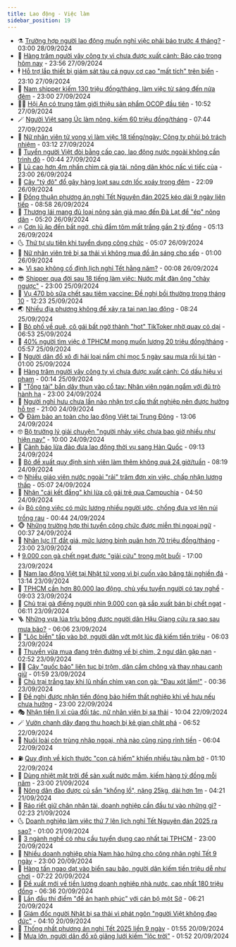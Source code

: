 ```yaml
---
title: Lao động - Việc làm
sidebar_position: 19
---
```


<!-- dantri-lao-dong-viec-lam:START -->
- ⚗️ [Trường hợp người lao động muốn nghỉ việc phải báo trước 4 tháng?](https://dantri.com.vn/lao-dong-viec-lam/truong-hop-nguoi-lao-dong-muon-nghi-viec-phai-bao-truoc-4-thang-20240928080314191.htm) - 03:00 28/09/2024
- 🙉 [Hàng trăm người vây công ty vì chưa được xuất cảnh: Báo cáo trong hôm nay](https://dantri.com.vn/lao-dong-viec-lam/hang-tram-nguoi-vay-cong-ty-vi-chua-duoc-xuat-canh-bao-cao-trong-hom-nay-20240927181915667.htm) - 23:56 27/09/2024
- 🕴 [Hỗ trợ lắp thiết bị giám sát tàu cá nguy cơ cao &quot;mất tích&quot; trên biển](https://dantri.com.vn/lao-dong-viec-lam/ho-tro-lap-thiet-bi-giam-sat-tau-ca-nguy-co-cao-mat-tich-tren-bien-20240927194700042.htm) - 23:10 27/09/2024
- 🧐 [Nam shipper kiếm 130 triệu đồng/tháng, làm việc từ sáng đến nửa đêm](https://dantri.com.vn/lao-dong-viec-lam/nam-shipper-kiem-130-trieu-dongthang-lam-viec-tu-sang-den-nua-dem-20240927113858939.htm) - 23:00 27/09/2024
- 🧑‍💻 [Hội An có trung tâm giới thiệu sản phẩm OCOP đầu tiên](https://dantri.com.vn/lao-dong-viec-lam/hoi-an-co-trung-tam-gioi-thieu-san-pham-ocop-dau-tien-20240927165200222.htm) - 10:52 27/09/2024
- 🪄 [Người Việt sang Úc làm nông, kiếm 60 triệu đồng/tháng](https://dantri.com.vn/lao-dong-viec-lam/nguoi-viet-sang-uc-lam-nong-kiem-60-trieu-dongthang-20240927104907082.htm) - 07:44 27/09/2024
- 🦣 [Nữ nhân viên tử vong vì làm việc 18 tiếng/ngày: Công ty phủi bỏ trách nhiệm](https://dantri.com.vn/lao-dong-viec-lam/nu-nhan-vien-tu-vong-vi-lam-viec-18-tiengngay-cong-ty-phui-bo-trach-nhiem-20240926173648854.htm) - 03:12 27/09/2024
- 🎡 [Tuyển người Việt đòi bằng cấp cao, lao động nước ngoài không cần trình độ](https://dantri.com.vn/lao-dong-viec-lam/tuyen-nguoi-viet-doi-bang-cap-cao-lao-dong-nuoc-ngoai-khong-can-trinh-do-20240926145701402.htm) - 00:44 27/09/2024
- 🦍 [Lũ cao hơn 4m nhấn chìm cả gia tài, nông dân khóc nấc vì tiếc của](https://dantri.com.vn/lao-dong-viec-lam/lu-cao-hon-4m-nhan-chim-ca-gia-tai-nong-dan-khoc-nac-vi-tiec-cua-20240926152504590.htm) - 23:00 26/09/2024
- 🫶 [Cây &quot;tỷ đô&quot; đổ gãy hàng loạt sau cơn lốc xoáy trong đêm](https://dantri.com.vn/lao-dong-viec-lam/cay-ty-do-do-gay-hang-loat-sau-con-loc-xoay-trong-dem-20240926190708431.htm) - 22:09 26/09/2024
- 🥸 [Đồng thuận phương án nghỉ Tết Nguyên đán 2025 kéo dài 9 ngày liên tiếp](https://dantri.com.vn/lao-dong-viec-lam/dong-thuan-phuong-an-nghi-tet-nguyen-dan-2025-keo-dai-9-ngay-lien-tiep-20240926154259291.htm) - 08:58 26/09/2024
- 🎡 [Thương lái mang đủ loại nông sản giả mạo đến Đà Lạt để &quot;ép&quot; nông dân](https://dantri.com.vn/lao-dong-viec-lam/thuong-lai-mang-du-loai-nong-san-gia-mao-den-da-lat-de-ep-nong-dan-20240926094400773.htm) - 05:20 26/09/2024
- 🔥 [Cơn lũ ập đến bất ngờ, chủ đầm tôm mất trắng gần 2 tỷ đồng](https://dantri.com.vn/lao-dong-viec-lam/con-lu-ap-den-bat-ngo-chu-dam-tom-mat-trang-gan-2-ty-dong-20240926110831920.htm) - 05:13 26/09/2024
- 🌜 [Thứ tự ưu tiên khi tuyển dụng công chức](https://dantri.com.vn/lao-dong-viec-lam/thu-tu-uu-tien-khi-tuyen-dung-cong-chuc-20240925174741165.htm) - 05:07 26/09/2024
- 🤭 [Nữ nhân viên trẻ bị sa thải vì không mua đồ ăn sáng cho sếp](https://dantri.com.vn/lao-dong-viec-lam/nu-nhan-vien-tre-bi-sa-thai-vi-khong-mua-do-an-sang-cho-sep-20240925185029123.htm) - 01:00 26/09/2024
- 🏊 [Vì sao không cố định lịch nghỉ Tết hằng năm?](https://dantri.com.vn/lao-dong-viec-lam/vi-sao-khong-co-dinh-lich-nghi-tet-hang-nam-20240926065628547.htm) - 00:08 26/09/2024
- 😎 [Shipper qua đời sau 18 tiếng làm việc: Nước mắt đàn ông &quot;chảy ngược&quot;](https://dantri.com.vn/lao-dong-viec-lam/shipper-qua-doi-sau-18-tieng-lam-viec-nuoc-mat-dan-ong-chay-nguoc-20240925125356216.htm) - 23:00 25/09/2024
- 🤖 [Vụ 470 bò sữa chết sau tiêm vaccine: Đề nghị bồi thường trong tháng 10](https://dantri.com.vn/lao-dong-viec-lam/vu-470-bo-sua-chet-sau-tiem-vaccine-de-nghi-boi-thuong-trong-thang-10-20240925155344157.htm) - 12:23 25/09/2024
- 🌏 [Nhiều địa phương không để xảy ra tai nạn lao động](https://dantri.com.vn/lao-dong-viec-lam/nhieu-dia-phuong-khong-de-xay-ra-tai-nan-lao-dong-20240925150710023.htm) - 08:24 25/09/2024
- 🦏 [Bỏ phố về quê, cô gái bất ngờ thành &quot;hot&quot; TikToker nhờ quay cỏ dại](https://dantri.com.vn/lao-dong-viec-lam/bo-pho-ve-que-co-gai-bat-ngo-thanh-hot-tiktoker-nho-quay-co-dai-20240925114049313.htm) - 06:53 25/09/2024
- 🤔 [40% người tìm việc ở TPHCM mong muốn lương 20 triệu đồng/tháng](https://dantri.com.vn/lao-dong-viec-lam/40-nguoi-tim-viec-o-tphcm-mong-muon-luong-20-trieu-dongthang-20240924143416893.htm) - 05:57 25/09/2024
- 🌮 [Người dân đổ xô đi hái loại nấm chỉ mọc 5 ngày sau mưa rồi lụi tàn](https://dantri.com.vn/lao-dong-viec-lam/nguoi-dan-do-xo-di-hai-loai-nam-chi-moc-5-ngay-sau-mua-roi-lui-tan-20240924164230287.htm) - 01:00 25/09/2024
- 💪 [Hàng trăm người vây công ty vì chưa được xuất cảnh: Có dấu hiệu vi phạm](https://dantri.com.vn/lao-dong-viec-lam/hang-tram-nguoi-vay-cong-ty-vi-chua-duoc-xuat-canh-co-dau-hieu-vi-pham-20240924212151724.htm) - 00:14 25/09/2024
- 💪 [&quot;Tổng tài&quot; bắn dây thun vào cổ tay: Nhân viên ngán ngẩm với đủ trò hành hạ](https://dantri.com.vn/lao-dong-viec-lam/tong-tai-ban-day-thun-vao-co-tay-nhan-vien-ngan-ngam-voi-du-tro-hanh-ha-20240924171934310.htm) - 23:00 24/09/2024
- 🦒 [Người nghỉ hưu chưa lần nào nhận trợ cấp thất nghiệp nên được hưởng hỗ trợ](https://dantri.com.vn/lao-dong-viec-lam/nguoi-nghi-huu-chua-lan-nao-nhan-tro-cap-that-nghiep-nen-duoc-huong-ho-tro-20240924122355352.htm) - 21:00 24/09/2024
- 🐵 [Đảm bảo an toàn cho lao động Việt tại Trung Đông](https://dantri.com.vn/lao-dong-viec-lam/dam-bao-an-toan-cho-lao-dong-viet-tai-trung-dong-20240924190546328.htm) - 13:06 24/09/2024
- 🤓 [Bộ trưởng lý giải chuyện &quot;người nhảy việc chưa bao giờ nhiều như hiện nay&quot;](https://dantri.com.vn/lao-dong-viec-lam/bo-truong-ly-giai-chuyen-nguoi-nhay-viec-chua-bao-gio-nhieu-nhu-hien-nay-20240924162808735.htm) - 10:00 24/09/2024
- 🧐 [Cảnh báo lừa đảo đưa lao động thời vụ sang Hàn Quốc](https://dantri.com.vn/lao-dong-viec-lam/canh-bao-lua-dao-dua-lao-dong-thoi-vu-sang-han-quoc-20240924160209032.htm) - 09:13 24/09/2024
- 💪 [Bỏ đề xuất quy định sinh viên làm thêm không quá 24 giờ/tuần](https://dantri.com.vn/lao-dong-viec-lam/bo-de-xuat-quy-dinh-sinh-vien-lam-them-khong-qua-24-giotuan-20240924151204779.htm) - 08:19 24/09/2024
- 🤓 [Nhiều giáo viên nước ngoài &quot;rải&quot; trăm đơn xin việc, chấp nhận lương thấp](https://dantri.com.vn/lao-dong-viec-lam/nhieu-giao-vien-nuoc-ngoai-rai-tram-don-xin-viec-chap-nhan-luong-thap-20240923154137974.htm) - 05:07 24/09/2024
- 💯 [Nhận &quot;cái kết đắng&quot; khi lừa cô gái trẻ qua Campuchia](https://dantri.com.vn/lao-dong-viec-lam/nhan-cai-ket-dang-khi-lua-co-gai-tre-qua-campuchia-20240924020432970.htm) - 04:50 24/09/2024
- 👍 [Bỏ công việc có mức lương nhiều người ước, chồng đưa vợ lên núi trồng rau](https://dantri.com.vn/lao-dong-viec-lam/bo-cong-viec-co-muc-luong-nhieu-nguoi-uoc-chong-dua-vo-len-nui-trong-rau-20240923160603542.htm) - 00:44 24/09/2024
- 🐵 [Những trường hợp thi tuyển công chức được miễn thi ngoại ngữ](https://dantri.com.vn/lao-dong-viec-lam/nhung-truong-hop-thi-tuyen-cong-chuc-duoc-mien-thi-ngoai-ngu-20240923204330706.htm) - 00:37 24/09/2024
- 💂 [Nhân lực IT đắt giá, mức lương bình quân hơn 70 triệu đồng/tháng](https://dantri.com.vn/lao-dong-viec-lam/nhan-luc-it-dat-gia-muc-luong-binh-quan-hon-70-trieu-dongthang-20240923134135253.htm) - 23:00 23/09/2024
- 🕴 [9.000 con gà chết ngạt được &quot;giải cứu&quot; trong một buổi](https://dantri.com.vn/lao-dong-viec-lam/9000-con-ga-chet-ngat-duoc-giai-cuu-trong-mot-buoi-20240923174536946.htm) - 17:00 23/09/2024
- 👀 [Nam lao động Việt tại Nhật tử vong vì bị cuốn vào băng tải nghiền đá](https://dantri.com.vn/lao-dong-viec-lam/nam-lao-dong-viet-tai-nhat-tu-vong-vi-bi-cuon-vao-bang-tai-nghien-da-20240923161735113.htm) - 13:14 23/09/2024
- 🦄 [TPHCM cần hơn 80.000 lao động, chủ yếu tuyển người có tay nghề](https://dantri.com.vn/lao-dong-viec-lam/tphcm-can-hon-80000-lao-dong-chu-yeu-tuyen-nguoi-co-tay-nghe-20240921071355295.htm) - 09:03 23/09/2024
- 🔭 [Chủ trại gà điếng người nhìn 9.000 con gà sắp xuất bán bị chết ngạt](https://dantri.com.vn/lao-dong-viec-lam/chu-trai-ga-dieng-nguoi-nhin-9000-con-ga-sap-xuat-ban-bi-chet-ngat-20240923121939911.htm) - 06:11 23/09/2024
- 🪜 [Những vựa lúa trĩu bông được người dân Hậu Giang cứu ra sao sau mưa bão?](https://dantri.com.vn/lao-dong-viec-lam/nhung-vua-lua-triu-bong-duoc-nguoi-dan-hau-giang-cuu-ra-sao-sau-mua-bao-20240923105011529.htm) - 06:06 23/09/2024
- 🌊 [&quot;Lộc biển&quot; tấp vào bờ, người dân vớt một lúc đã kiếm tiền triệu](https://dantri.com.vn/lao-dong-viec-lam/loc-bien-tap-vao-bo-nguoi-dan-vot-mot-luc-da-kiem-tien-trieu-20240923095701841.htm) - 06:03 23/09/2024
- 💯 [Thuyền vừa mua đang trên đường về bị chìm, 2 ngư dân gặp nạn](https://dantri.com.vn/lao-dong-viec-lam/thuyen-vua-mua-dang-tren-duong-ve-bi-chim-2-ngu-dan-gap-nan-20240923084807243.htm) - 02:52 23/09/2024
- 👨‍🏫 [Cây &quot;quốc bảo&quot; liên tục bị trộm, dân cắm chông và thay nhau canh giữ](https://dantri.com.vn/lao-dong-viec-lam/cay-quoc-bao-lien-tuc-bi-trom-dan-cam-chong-va-thay-nhau-canh-giu-20240916105003847.htm) - 01:59 23/09/2024
- 🙉 [Chủ trại trắng tay khi lũ nhấn chìm vạn con gà: &quot;Đau xót lắm!&quot;](https://dantri.com.vn/lao-dong-viec-lam/chu-trai-trang-tay-khi-lu-nhan-chim-van-con-ga-dau-xot-lam-20240922181102977.htm) - 00:36 23/09/2024
- 🦄 [Đề nghị được nhận tiền đóng bảo hiểm thất nghiệp khi về hưu nếu chưa hưởng](https://dantri.com.vn/lao-dong-viec-lam/de-nghi-duoc-nhan-tien-dong-bao-hiem-that-nghiep-khi-ve-huu-neu-chua-huong-20240922101119531.htm) - 23:00 22/09/2024
- 🎭 [Nhận tiền lì xì của đối tác, nữ nhân viên bị sa thải](https://dantri.com.vn/lao-dong-viec-lam/nhan-tien-li-xi-cua-doi-tac-nu-nhan-vien-bi-sa-thai-20240922140425542.htm) - 10:04 22/09/2024
- 🪄 [Vườn chanh dây đang thu hoạch bị kẻ gian chặt phá](https://dantri.com.vn/lao-dong-viec-lam/vuon-chanh-day-dang-thu-hoach-bi-ke-gian-chat-pha-20240922120623113.htm) - 06:52 22/09/2024
- 🌁 [Nuôi loài côn trùng nhập ngoại, nhà nào cũng rủng rỉnh tiền](https://dantri.com.vn/lao-dong-viec-lam/nuoi-loai-con-trung-nhap-ngoai-nha-nao-cung-rung-rinh-tien-20240919141100611.htm) - 06:04 22/09/2024
- ⛽️ [Quy định về kích thước &quot;con cá hiếm&quot; khiến nhiều tàu nằm bờ](https://dantri.com.vn/lao-dong-viec-lam/quy-dinh-ve-kich-thuoc-con-ca-hiem-khien-nhieu-tau-nam-bo-20240921113039031.htm) - 01:10 22/09/2024
- 🤩 [Dùng nhiệt mặt trời để sản xuất nước mắm, kiếm hàng tỷ đồng mỗi năm](https://dantri.com.vn/lao-dong-viec-lam/dung-nhiet-mat-troi-de-san-xuat-nuoc-mam-kiem-hang-ty-dong-moi-nam-20240921080324096.htm) - 23:00 21/09/2024
- 🌝 [Nông dân đào được củ sắn &quot;khổng lồ&quot;, nặng 25kg, dài hơn 1m](https://dantri.com.vn/lao-dong-viec-lam/nong-dan-dao-duoc-cu-san-khong-lo-nang-25kg-dai-hon-1m-20240921104155963.htm) - 04:21 21/09/2024
- 🤗 [Ráo riết giữ chân nhân tài, doanh nghiệp cần đầu tư vào những gì?](https://dantri.com.vn/lao-dong-viec-lam/rao-riet-giu-chan-nhan-tai-doanh-nghiep-can-dau-tu-vao-nhung-gi-20240920204455231.htm) - 02:23 21/09/2024
- 🌜 [Doanh nghiệp làm việc thứ 7 lên lịch nghỉ Tết Nguyên đán 2025 ra sao?](https://dantri.com.vn/lao-dong-viec-lam/doanh-nghiep-lam-viec-thu-7-len-lich-nghi-tet-nguyen-dan-2025-ra-sao-20240920224037554.htm) - 01:00 21/09/2024
- 👀 [3 ngành nghề có nhu cầu tuyển dụng cao nhất tại TPHCM](https://dantri.com.vn/lao-dong-viec-lam/3-nganh-nghe-co-nhu-cau-tuyen-dung-cao-nhat-tai-tphcm-20240921054750839.htm) - 23:00 20/09/2024
- 🫣 [Nhiều doanh nghiệp phía Nam hào hứng cho công nhân nghỉ Tết 9 ngày](https://dantri.com.vn/lao-dong-viec-lam/nhieu-doanh-nghiep-phia-nam-hao-hung-cho-cong-nhan-nghi-tet-9-ngay-20240920131801394.htm) - 23:00 20/09/2024
- 🧠 [Hàng tấn ngao dạt vào biển sau bão, người dân kiếm tiền triệu dễ như chơi](https://dantri.com.vn/lao-dong-viec-lam/hang-tan-ngao-dat-vao-bien-sau-bao-nguoi-dan-kiem-tien-trieu-de-nhu-choi-20240920135038467.htm) - 07:22 20/09/2024
- 🎊 [Đề xuất mới về tiền lương doanh nghiệp nhà nước, cao nhất 180 triệu đồng](https://dantri.com.vn/lao-dong-viec-lam/de-xuat-moi-ve-tien-luong-doanh-nghiep-nha-nuoc-cao-nhat-180-trieu-dong-20240920123739307.htm) - 06:36 20/09/2024
- 🧰 [Lần đầu thí điểm &quot;đề án hạnh phúc&quot; với cán bộ một Sở](https://dantri.com.vn/lao-dong-viec-lam/lan-dau-thi-diem-de-an-hanh-phuc-voi-can-bo-mot-so-20240920114456714.htm) - 06:21 20/09/2024
- 🐘 [Giám đốc người Nhật bị sa thải vì phát ngôn &quot;người Việt không đạo đức&quot;](https://dantri.com.vn/lao-dong-viec-lam/giam-doc-nguoi-nhat-bi-sa-thai-vi-phat-ngon-nguoi-viet-khong-dao-duc-20240920104708995.htm) - 04:10 20/09/2024
- 🥳 [Thống nhất phương án nghỉ Tết 2025 liền 9 ngày](https://dantri.com.vn/lao-dong-viec-lam/thong-nhat-phuong-an-nghi-tet-2025-lien-9-ngay-20240920084656776.htm) - 01:55 20/09/2024
- 🐎 [Mưa lớn, người dân đổ xô giăng lưới kiếm &quot;lộc trời&quot;](https://dantri.com.vn/lao-dong-viec-lam/mua-lon-nguoi-dan-do-xo-giang-luoi-kiem-loc-troi-20240920075505933.htm) - 01:52 20/09/2024<!-- dantri-lao-dong-viec-lam:END -->
